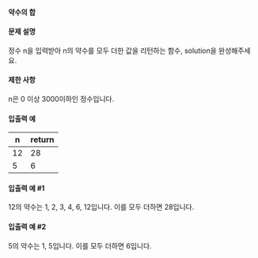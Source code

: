 #### 약수의 합

#### 문제 설명

정수 n을 입력받아 n의 약수를 모두 더한 값을 리턴하는 함수, solution을 완성해주세요.

#### 제한 사항

n은 0 이상 3000이하인 정수입니다.

#### 입출력 예

n | return
---|---
12 | 28
5 | 6

#### 입출력 예 #1
12의 약수는 1, 2, 3, 4, 6, 12입니다. 이를 모두 더하면 28입니다.

#### 입출력 예 #2
5의 약수는 1, 5입니다. 이를 모두 더하면 6입니다.